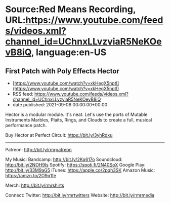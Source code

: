 # Source:Red Means Recording, URL:https://www.youtube.com/feeds/videos.xml?channel_id=UChnxLLvzviaR5NeKOevB8iQ, language:en-US

## First Patch with Poly Effects Hector
 - [https://www.youtube.com/watch?v=xkHegX5nptI](https://www.youtube.com/watch?v=xkHegX5nptI)
 - RSS feed: https://www.youtube.com/feeds/videos.xml?channel_id=UChnxLLvzviaR5NeKOevB8iQ
 - date published: 2021-09-06 00:00:00+00:00

Hector is a modular module. It's neat. Let's use the ports of Mutable Instruments Marbles, Plaits, Rings, and Clouds to create a full, musical performance patch.

Buy Hector at Perfect Circuit: https://bit.ly/3yhRdxu

------------------------------------
Patreon:  http://bit.ly/rmrpatreon

My Music: 
Bandcamp: http://bit.ly/2Kq617o
Soundcloud: http://bit.ly/2NOH9Is
Spotify: https://spoti.fi/2N40SoX
Google Play: http://bit.ly/33M9aG5
iTunes: https://apple.co/2pqh3SK
Amazon Music: https://amzn.to/2O9q1fe

Merch: http://bit.ly/rmrshirts

Connect:
Twitter: http://bit.ly/rmrtwitters
Website: http://bit.ly/rmrmedia

